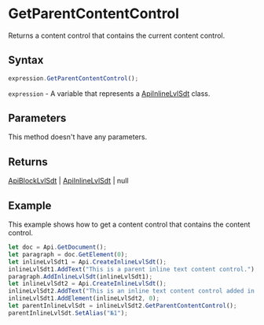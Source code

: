 # GetParentContentControl

Returns a content control that contains the current content control.

## Syntax

```javascript
expression.GetParentContentControl();
```

`expression` - A variable that represents a [ApiInlineLvlSdt](../ApiInlineLvlSdt.md) class.

## Parameters

This method doesn't have any parameters.

## Returns

[ApiBlockLvlSdt](../../ApiBlockLvlSdt/ApiBlockLvlSdt.md) \| [ApiInlineLvlSdt](../../ApiInlineLvlSdt/ApiInlineLvlSdt.md) \| null

## Example

This example shows how to get a content control that contains the content control.

```javascript
let doc = Api.GetDocument();
let paragraph = doc.GetElement(0);
let inlineLvlSdt1 = Api.CreateInlineLvlSdt();
inlineLvlSdt1.AddText("This is a parent inline text content control.");
paragraph.AddInlineLvlSdt(inlineLvlSdt1);
let inlineLvlSdt2 = Api.CreateInlineLvlSdt();
inlineLvlSdt2.AddText("This is an inline text content control added in another content control.");
inlineLvlSdt1.AddElement(inlineLvlSdt2, 0);
let parentInlineLvlSdt = inlineLvlSdt2.GetParentContentControl();
parentInlineLvlSdt.SetAlias("№1");
```
